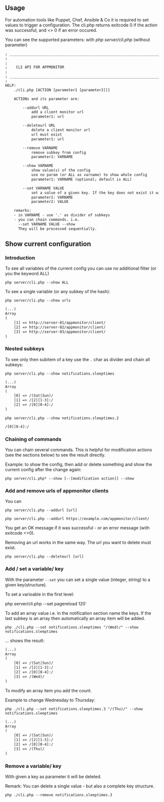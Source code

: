 ## Usage

For automation tools like Puppet, Chef, Ansible & Co it is required to set values to trigger a configuration.
The cli.php returns exitcode 0 if the action was successful; and <> 0 if an error occured.

You can see the supported parameters: with *php server/cli.php* (without parameter)

```txt
; _________________________________________________________________________________________
;
;
;    CLI API FOR APPMONITOR
;
; _________________________________________________________________________________________
;
HELP:
    ./cli.php [ACTION [parameter1 [parameter2]]]

    ACTIONs and its parameter are:

        --addurl URL
            add a client monitor url
            parameter1: url

        --deleteurl URL
            delete a client monitor url
            url must exist
            parameter1: url

        --remove VARNAME
            remove subkey from config
            parameter1: VARNAME

        --show VARNAME
            show value(s) of the config
            use no param (or ALL as varname) to show whole config
            parameter1: VARNAME (optional; default is ALL)

        --set VARNAME VALUE
            set a value of a given key. If the key does not exist it will be created.
            parameter1: VARNAME
            parameter2: VALUE

    remarks:
    - in VARNAME - use '.' as divider of subkeys
    - you can chain commands. i.e.
      --set VARNAME VALUE --show
      They will be processed sequentially.
```

## Show current configuration

### Introduction

To see all variables of the current config you can use no additional filter (or you the keyword ALL)

`php server/cli.php --show ALL`

To see a single variable (or any subkey of the hash):

`php server/cli.php --show urls`

```txt
(...)
Array
(
    [1] => http://server-01/appmonitor/client/
    [2] => http://server-02/appmonitor/client/
    [3] => http://server-03/appmonitor/client/
)
```

### Nested subkeys

To see only then subitem of a key use the `.` char as divider and chain all subkeys:

`php server/cli.php --show notifications.sleeptimes`

```txt
(...)
Array
(
    [0] => /(Sat|Sun)/
    [1] => /[2][1-3]:/
    [2] => /[0][0-4]:/
)
```

`php server/cli.php --show notifications.sleeptimes.2`

```txt
/[0][0-4]:/
```

### Chaining of commands

You can chain several commands. This is helpful for modification actions (see the sections below) to see the result directly.

Example: to show the config, then add or delete something and show the current config after the change again:

`php server/cli.php* --show [--[modification action]] --show`

### Add and remove urls of appmonitor clients

You can

`php server/cli.php --addurl [url]`

`php server/cli.php --addurl https://example.com/appmonitor/client/`

You get an OK message if it was successful - or an error message (with exitcode <>0).

Removing an url works in the same way. The url you want to delete must exist.

`php server/cli.php --deleteurl [url]`

### Add / set a variable/ key

With the parameter `--set` you can set a single value (integer, string) to a given key(structure).

To set a varioable in the first level:

php server/cli.php --set pagereload 120`

To add an array value i.e. in the notification section name the keys. If the last subkey is an array then automatically an array item will be added.

`php ./cli.php --set notifications.sleeptimes "/(Wed)/" --show notifications.sleeptimes`

... shows the result:

```txt
(...)
Array
(
    [0] => /(Sat|Sun)/
    [1] => /[2][1-3]:/
    [2] => /[0][0-4]:/
    [3] => /(Wed)/
)
```

To modify an array item you add the count.

Example to change Wednesday to Thursday:

`php ./cli.php --set notifications.sleeptimes.3 "/(Thu)/" --show notifications.sleeptimes`

```txt
(...)
Array
(
    [0] => /(Sat|Sun)/
    [1] => /[2][1-3]:/
    [2] => /[0][0-4]:/
    [3] => /(Thu)/
)
```

### Remove a variable/ key

With given a key as parameter it will be deleted.

Remark: You can delete a single value - but also a complete key structure.

`php ./cli.php --remove notifications.sleeptimes.3`
